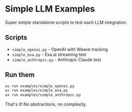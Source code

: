 # Simple LLM Examples

Super simple standalone scripts to test each LLM integration.

## Scripts

- `simple_openai.py` - OpenAI with Weave tracking
- `simple_exa.py` - Exa.ai streaming test  
- `simple_anthropic.py` - Anthropic Claude test

## Run them

```bash
uv run examples/simple_openai.py
uv run examples/simple_exa.py  
uv run examples/simple_anthropic.py
```

That's it! No abstractions, no complexity.